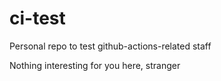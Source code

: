 # ci-test
Personal repo to test github-actions-related staff 

Nothing interesting for you here, stranger 
